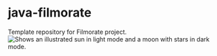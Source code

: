 # java-filmorate
Template repository for Filmorate project.
<picture>
  <img alt="Shows an illustrated sun in light mode and a moon with stars in dark mode." src="">
</picture>

